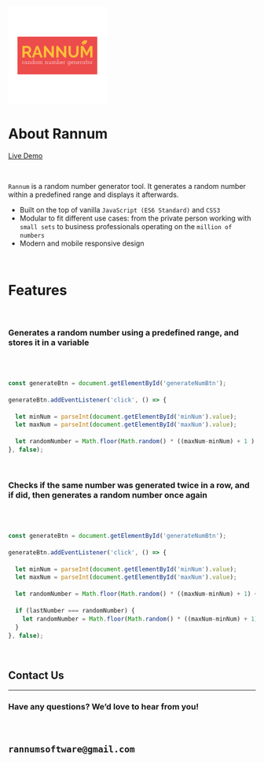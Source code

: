 ![Rannum App Logo](https://raw.githubusercontent.com/damiangornik8/random-number-generator-js/master/logo.png)

# About Rannum 


[Live Demo](https://lucid-dijkstra-e02834.netlify.app/)

<br />

`Rannum` is a random number generator tool. It generates a random number within a predefined range and displays it afterwards. <br />

- Built on the top of vanilla `JavaScript (ES6 Standard)` and `CSS3`
- Modular to fit different use cases: from the private person working with `small sets` to business professionals operating on the `million of numbers`
- Modern and mobile responsive design


<br />

# Features 
<br />

### Generates a random number using a predefined range, and stores it in a variable 
<br />


```javascript

const generateBtn = document.getElementById('generateNumBtn');

generateBtn.addEventListener('click', () => {

  let minNum = parseInt(document.getElementById('minNum').value);
  let maxNum = parseInt(document.getElementById('maxNum').value);

  let randomNumber = Math.floor(Math.random() * ((maxNum-minNum) + 1 ) + minNum);
}, false);

```
<br />

### Checks if the same number was generated twice in a row, and if did, then generates a random number once again
<br />

```javascript

const generateBtn = document.getElementById('generateNumBtn');

generateBtn.addEventListener('click', () => {

  let minNum = parseInt(document.getElementById('minNum').value);
  let maxNum = parseInt(document.getElementById('maxNum').value);

  let randomNumber = Math.floor(Math.random() * ((maxNum-minNum) + 1) + minNum);

  if (lastNumber === randomNumber) {
    let randomNumber = Math.floor(Math.random() * ((maxNum-minNum) + 1) + minNum);
  }
}, false);


```
<br />

## Contact Us
---
### Have any questions? We’d love to hear from you! 
<br />

## `rannumsoftware@gmail.com`
